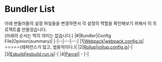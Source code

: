 # Bundler List
아래 번들러들의 설정 파일들을 변경하면서 각 설정의 역할을 확인해보기 위해서 이 프로젝트를 만들었습니다.    
(아래의 순서는 딱히 의미는 없습니다.)
|#|Bundler|Config File|Opinion(summary)|
|-|--|---|---|
|1|[Webpack](https://webpack.kr/guides/)|[webpack.config.js](webpack.config.js)|⭐⭐⭐⭐⭐(레퍼런스가 많고, 범용적이다.)|
|2|[Rollup](https://rollupjs.org/guide/en/#overview)|[rollup.config.js](rollup.config.js)|-|
|3|[Esbuild](https://esbuild.github.io/)|[esbuild.run.js](esbuild.config.js)|-|
|4|[Parcel](https://ko.parceljs.org/)| - |-|
